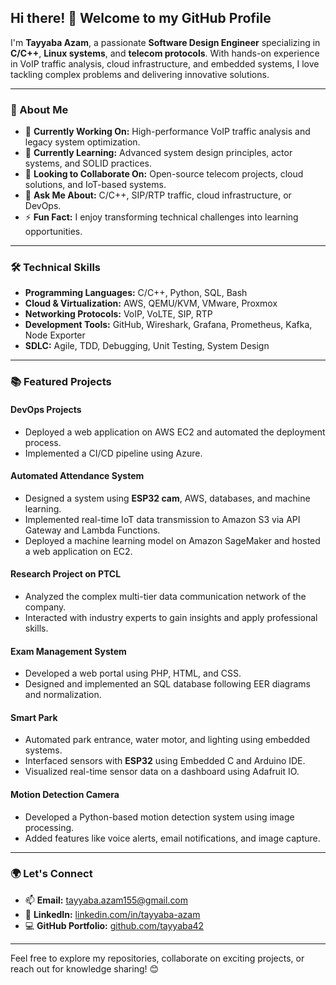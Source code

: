 ## Hi there! 👋 Welcome to my GitHub Profile

I'm **Tayyaba Azam**, a passionate **Software Design Engineer** specializing in **C/C++**, **Linux systems**, and **telecom protocols**. With hands-on experience in VoIP traffic analysis, cloud infrastructure, and embedded systems, I love tackling complex problems and delivering innovative solutions.

---

### 🌟 About Me  
- 🔭 **Currently Working On:** High-performance VoIP traffic analysis and legacy system optimization.  
- 🌱 **Currently Learning:** Advanced system design principles, actor systems, and SOLID practices.  
- 👯 **Looking to Collaborate On:** Open-source telecom projects, cloud solutions, and IoT-based systems.  
- 💬 **Ask Me About:** C/C++, SIP/RTP traffic, cloud infrastructure, or DevOps.  
- ⚡ **Fun Fact:** I enjoy transforming technical challenges into learning opportunities.  

---

### 🛠️ Technical Skills  
- **Programming Languages:** C/C++, Python, SQL, Bash  
- **Cloud & Virtualization:** AWS, QEMU/KVM, VMware, Proxmox  
- **Networking Protocols:** VoIP, VoLTE, SIP, RTP  
- **Development Tools:** GitHub, Wireshark, Grafana, Prometheus, Kafka, Node Exporter  
- **SDLC:** Agile, TDD, Debugging, Unit Testing, System Design  

---

### 📚 Featured Projects  

#### **DevOps Projects**  
- Deployed a web application on AWS EC2 and automated the deployment process.  
- Implemented a CI/CD pipeline using Azure.  

#### **Automated Attendance System**  
- Designed a system using **ESP32 cam**, AWS, databases, and machine learning.  
- Implemented real-time IoT data transmission to Amazon S3 via API Gateway and Lambda Functions.  
- Deployed a machine learning model on Amazon SageMaker and hosted a web application on EC2.  

#### **Research Project on PTCL**  
- Analyzed the complex multi-tier data communication network of the company.  
- Interacted with industry experts to gain insights and apply professional skills.  

#### **Exam Management System**  
- Developed a web portal using PHP, HTML, and CSS.  
- Designed and implemented an SQL database following EER diagrams and normalization.  

#### **Smart Park**  
- Automated park entrance, water motor, and lighting using embedded systems.  
- Interfaced sensors with **ESP32** using Embedded C and Arduino IDE.  
- Visualized real-time sensor data on a dashboard using Adafruit IO.  

#### **Motion Detection Camera**  
- Developed a Python-based motion detection system using image processing.  
- Added features like voice alerts, email notifications, and image capture.  

---

### 🌍 Let's Connect  
- 📫 **Email:** [tayyaba.azam155@gmail.com](mailto:tayyaba.azam155@gmail.com)  
- 💼 **LinkedIn:** [linkedin.com/in/tayyaba-azam](https://linkedin.com/in/tayyaba-azam)  
- 💻 **GitHub Portfolio:** [github.com/tayyaba42](https://github.com/tayyaba42)  

---

Feel free to explore my repositories, collaborate on exciting projects, or reach out for knowledge sharing! 😊  

